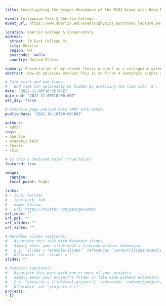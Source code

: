 ```yaml
---
title: Investigating the Oxygen Abundance of the M101 Group with Deep Narrowband Imaging

event: Colloquium Talk @ Oberlin College
event_url: https://www.oberlin.edu/events/physics_astronomy_lecture_series_ray_garner

location: Oberlin College & Conservatory
address:
  street: 38 East College St
  city: Oberlin
  region: OH
  postcode: '44074'
  country: United States

summary: Presentation of my second thesis project as a colloquium given to the Department of Physics & Astronomy at Oberlin College & Conservatory.
abstract: How do galaxies evolve? This is at first a seemingly simple and fundamental question, yet it is a question laced with intricacies. To help unravel the mystery of galaxy evolution, I present deep, narrowband imaging of the nearby spiral galaxy M101 and its satellites. Although the M101 Group is a relatively poor group with only one major member, it is a dynamic group! M101 itself is thought to have interacted with its most massive satellite ~300 Myr ago. Using narrowband images targeting key emission lines (Hα, Hβ, [OIII]λλ4959,5007, and [OII]λ3727), I investigate how this interaction might have influenced the oxygen abundances of the M101 Group. Importantly, this survey represents the highest number of oxygen abundances estimated for M101 totaling ~650 HII regions in M101 alone! Investigating the shape of the radial abundance profile, I find tentative evidence for a flattened abundance gradient beyond R ~ 15 kpc, likely caused by a combination of the interaction and M101’s own internal dynamics.

# Talk start and end times.
#   End time can optionally be hidden by prefixing the line with `#`.
date: "2022-11-09T16:35:00Z"
date_end: "2022-11-09T18:00:00Z"
all_day: false

# Schedule page publish date (NOT talk date).
publishDate: "2021-10-16T00:00:00Z"

authors: 
- admin
tags: 
- oberlin
- academic talk
- thesis
- ohio

# Is this a featured talk? (true/false)
featured: true

image:
  caption: 
  focal_point: Right

links:
# - icon: twitter
#   icon_pack: fab
#   name: Follow
#   url: https://twitter.com/georgecushen
url_code: ""
url_pdf: ""
url_slides: ""
url_video: ""

# Markdown Slides (optional).
#   Associate this talk with Markdown slides.
#   Simply enter your slide deck's filename without extension.
#   E.g. `slides = "example-slides"` references `content/slides/example-slides.md`.
#   Otherwise, set `slides = ""`.
slides: ""

# Projects (optional).
#   Associate this post with one or more of your projects.
#   Simply enter your project's folder or file name without extension.
#   E.g. `projects = ["internal-project"]` references `content/project/deep-learning/index.md`.
#   Otherwise, set `projects = []`.
projects:
- []
---
```


<!-- {{% callout note %}}
Click on the **Slides** button above to view the built-in slides feature.
{{% /callout %}}

Slides can be added in a few ways:

- **Create** slides using Wowchemy's [*Slides*](https://wowchemy.com/docs/managing-content/#create-slides) feature and link using `slides` parameter in the front matter of the talk file
- **Upload** an existing slide deck to `static/` and link using `url_slides` parameter in the front matter of the talk file
- **Embed** your slides (e.g. Google Slides) or presentation video on this page using [shortcodes](https://wowchemy.com/docs/writing-markdown-latex/).

Further event details, including [page elements](https://wowchemy.com/docs/writing-markdown-latex/) such as image galleries, can be added to the body of this page. -->
